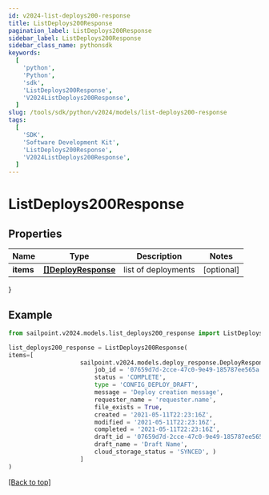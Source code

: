 ```yaml
---
id: v2024-list-deploys200-response
title: ListDeploys200Response
pagination_label: ListDeploys200Response
sidebar_label: ListDeploys200Response
sidebar_class_name: pythonsdk
keywords:
  [
    'python',
    'Python',
    'sdk',
    'ListDeploys200Response',
    'V2024ListDeploys200Response',
  ]
slug: /tools/sdk/python/v2024/models/list-deploys200-response
tags:
  [
    'SDK',
    'Software Development Kit',
    'ListDeploys200Response',
    'V2024ListDeploys200Response',
  ]
---
```


# ListDeploys200Response

## Properties

| Name | Type | Description | Notes |
| --- | --- | --- | --- |
| **items** | [**[]DeployResponse**](deploy-response) | list of deployments | [optional] |

}

## Example

```python
from sailpoint.v2024.models.list_deploys200_response import ListDeploys200Response

list_deploys200_response = ListDeploys200Response(
items=[
                    sailpoint.v2024.models.deploy_response.DeployResponse(
                        job_id = '07659d7d-2cce-47c0-9e49-185787ee565a',
                        status = 'COMPLETE',
                        type = 'CONFIG_DEPLOY_DRAFT',
                        message = 'Deploy creation message',
                        requester_name = 'requester.name',
                        file_exists = True,
                        created = '2021-05-11T22:23:16Z',
                        modified = '2021-05-11T22:23:16Z',
                        completed = '2021-05-11T22:23:16Z',
                        draft_id = '07659d7d-2cce-47c0-9e49-185787ee565a',
                        draft_name = 'Draft Name',
                        cloud_storage_status = 'SYNCED', )
                    ]
)

```

[[Back to top]](#)
